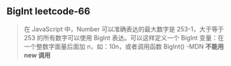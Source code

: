## BigInt leetcode-66

> 在 JavaScript 中，Number 可以准确表达的最大数字是 253-1，大于等于 253 的所有数字可以使用 BigInt 表达。可以这样定义一个 BigInt 变量：在一个整数字面量后面加 n，如：10n，或者调用函数 BigInt() -MDN
> **不能用 new 调用**
